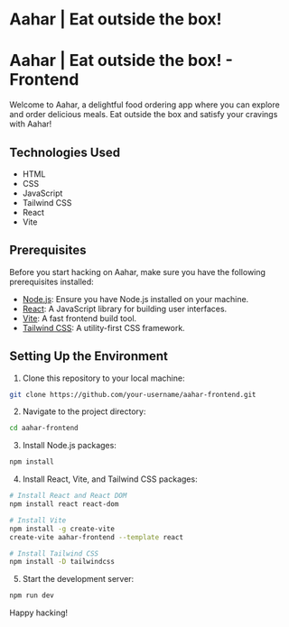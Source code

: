 # Aahar | Eat outside the box!

# Aahar | Eat outside the box! - Frontend

Welcome to Aahar, a delightful food ordering app where you can explore and order delicious meals. Eat outside the box and satisfy your cravings with Aahar!

## Technologies Used

- HTML
- CSS
- JavaScript
- Tailwind CSS
- React
- Vite

## Prerequisites

Before you start hacking on Aahar, make sure you have the following prerequisites installed:

- [Node.js](https://nodejs.org/): Ensure you have Node.js installed on your machine.
- [React](https://reactjs.org/): A JavaScript library for building user interfaces.
- [Vite](https://vitejs.dev/): A fast frontend build tool.
- [Tailwind CSS](https://tailwindcss.com/): A utility-first CSS framework.

## Setting Up the Environment

1. Clone this repository to your local machine:

```bash
git clone https://github.com/your-username/aahar-frontend.git
```

2. Navigate to the project directory:

```bash
cd aahar-frontend
```

3. Install Node.js packages:

```bash
npm install
```

4. Install React, Vite, and Tailwind CSS packages:

```bash
# Install React and React DOM
npm install react react-dom

# Install Vite
npm install -g create-vite
create-vite aahar-frontend --template react

# Install Tailwind CSS
npm install -D tailwindcss
```

5. Start the development server:

```bash
npm run dev
```

Happy hacking!
